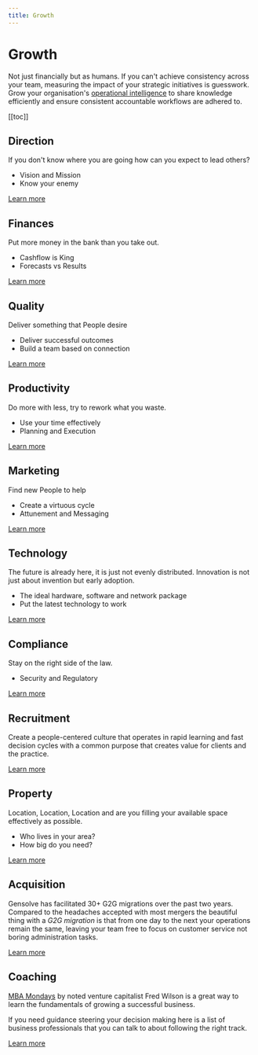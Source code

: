 ```yaml
---
title: Growth
---
```


# Growth

Not just financially but as humans. If you can't achieve consistency across your team, measuring the impact of your strategic initiatives is guesswork. Grow your organisation's [operational intelligence](/features/workflows/) to share knowledge efficiently and ensure consistent accountable workflows are adhered to.

[[toc]]

## Direction

If you don't know where you are going how can you expect to lead others?

- Vision and Mission
- Know your enemy

[Learn more](./direction/)

## Finances

Put more money in the bank than you take out.

- Cashflow is King
- Forecasts vs Results

[Learn more](./finances/)

## Quality

Deliver something that People desire

- Deliver successful outcomes
- Build a team based on connection

[Learn more](./quality/)

## Productivity

Do more with less, try to rework what you waste.

- Use your time effectively
- Planning and Execution

[Learn more](./productivity/)

## Marketing

Find new People to help

- Create a virtuous cycle
- Attunement and Messaging

[Learn more](./marketing/)

## Technology

The future is already here, it is just not evenly distributed. Innovation is not just about invention but early adoption.

- The ideal hardware, software and network package
- Put the latest technology to work

[Learn more](./technology/)

## Compliance

Stay on the right side of the law.

- Security and Regulatory

[Learn more](./compliance/)

## Recruitment

Create a people-centered culture that operates in rapid learning and fast decision cycles with a common purpose that creates value for clients and the practice.

[Learn more](./recruitment/)

## Property

Location, Location, Location and are you filling your available space effectively as possible.

- Who lives in your area?
- How big do you need?

[Learn more](./property/)

## Acquisition

Gensolve has facilitated 30+ G2G migrations over the past two years. Compared to the headaches accepted with most mergers the beautiful thing with a _G2G migration_ is that from one day to the next your operations remain the same, leaving your team free to focus on customer service not boring administration tasks.

[Learn more](./acquisition/)

## Coaching

[MBA Mondays](https://mba-mondays-illustrated.com/) by noted venture capitalist Fred Wilson is a great way to learn the fundamentals of growing a successful business.

If you need guidance steering your decision making here is a list of business professionals that you can talk to about following the right track.

[Learn more](./business-advisors/)
